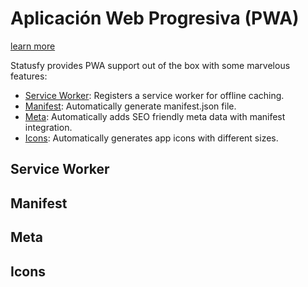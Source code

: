 # Aplicación Web Progresiva (PWA)

[learn more](https://developers.google.com/web/progressive-web-apps)

Statusfy provides PWA support out of the box with some marvelous features:

* [Service Worker](#service-worker): Registers a service worker for offline caching.
* [Manifest](#manifest): Automatically generate manifest.json file.
* ​[Meta](#meta): Automatically adds SEO friendly meta data with manifest integration.
* ​[Icons](#icon): Automatically generates app icons with different sizes.


## Service Worker


## Manifest


## ​Meta

## Icons
